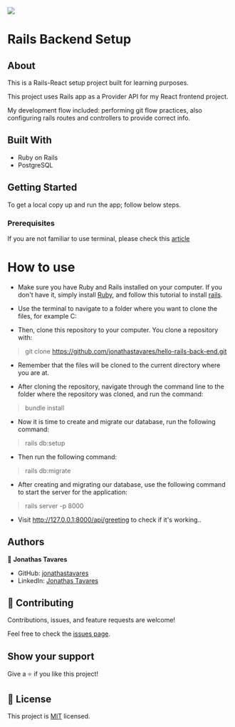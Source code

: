 ![](https://img.shields.io/badge/Microverse-blueviolet)

# Rails Backend Setup

## About

This is a Rails-React setup project built for learning purposes.

This project uses Rails app as a Provider API for my React frontend project.

My development flow included: performing git flow practices, also configuring rails routes and controllers to provide correct info.

## Built With

- Ruby on Rails
- PostgreSQL

## Getting Started

To get a local copy up and run the app; follow below steps.

### Prerequisites

If you are not familiar to use terminal, please check this [article](https://www.theodinproject.com/courses/web-development-101/lessons/command-line-basics-web-development-101)

# How to use

- Make sure you have Ruby and Rails installed on your computer. If you don't have it, simply install [Ruby](https://www.ruby-lang.org/pt/documentation/installation/), and follow this tutorial to install [rails](https://gorails.com/setup/ubuntu/20.10).

- Use the terminal to navigate to a folder where you want to clone the files, for example C:

- Then, clone this repository to your computer. You clone a repository with:

> git clone https://github.com/jonathastavares/hello-rails-back-end.git

- Remember that the files will be cloned to the current directory where you are at.

- After cloning the repository, navigate through the command line to the folder where the repository was cloned, and run the command:

> bundle install

- Now it is time to create and migrate our database, run the following command:

> rails db:setup

- Then run the following command:

> rails db:migrate

- After creating and migrating our database, use the following command to start the server for the application:

> rails server -p 8000

- Visit http://127.0.0.1:8000/api/greeting to check if it's working..

## Authors

👤 **Jonathas Tavares**

- GitHub: [jonathastavares](https://github.com/jonathastavares)
- LinkedIn: [Jonathas Tavares](https://www.linkedin.com/in/jonathas-tavares)

## 🤝 Contributing

Contributions, issues, and feature requests are welcome!

Feel free to check the [issues page](../../issues/).

## Show your support

Give a ⭐️ if you like this project!

## 📝 License

This project is [MIT](./MIT.md) licensed.

